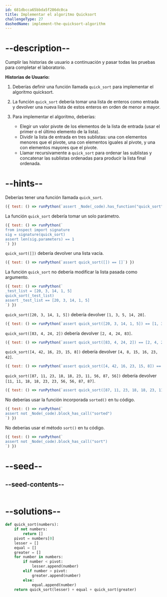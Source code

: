 ```yaml
---
id: 681dbcca65bbda5f286dc0ca
title: Implementar el algoritmo Quicksort
challengeType: 27
dashedName: implement-the-quicksort-algorithm
---
```


# --description--

Cumplir las historias de usuario a continuación y pasar todas las pruebas para completar el laboratorio.

**Historias de Usuario:**

1. Deberías definir una función llamada `quick_sort` para implementar el algoritmo quicksort.

1. La función `quick_sort` debería tomar una lista de enteros como entrada y devolver una nueva lista de estos enteros en orden de menor a mayor.

1. Para implementar el algoritmo, deberías:
   - Elegir un valor pivote de los elementos de la lista de entrada (usar el primer o el último elemento de la lista).
   - Dividir la lista de entrada en tres sublistas: una con elementos menores que el pivote, una con elementos iguales al pivote, y una con elementos mayores que el pivote.
   - Llamar recursivamente a `quick_sort` para ordenar las sublistas y concatenar las sublistas ordenadas para producir la lista final ordenada.

# --hints--

Deberías tener una función llamada `quick_sort`.

```js
({ test: () => runPython(`assert _Node(_code).has_function("quick_sort")`) })
```

La función `quick_sort` debería tomar un solo parámetro.

```js
({ test: () => runPython(`
from inspect import signature
sig = signature(quick_sort)
assert len(sig.parameters) == 1
`) })
```

`quick_sort([])` debería devolver una lista vacía.

```js
({ test: () => runPython(`assert quick_sort([]) == []`) })
```

La función `quick_sort` no debería modificar la lista pasada como argumento.

```js
({ test: () => runPython(`
_test_list = [20, 3, 14, 1, 5]
quick_sort(_test_list)
assert _test_list == [20, 3, 14, 1, 5]
`) })
```

`quick_sort([20, 3, 14, 1, 5])` debería devolver `[1, 3, 5, 14, 20]`.

```js
({ test: () => runPython(`assert quick_sort([20, 3, 14, 1, 5]) == [1, 3, 5, 14, 20]`) })
```

`quick_sort([83, 4, 24, 2])` debería devolver `[2, 4, 24, 83]`.

```js
({ test: () => runPython(`assert quick_sort([83, 4, 24, 2]) == [2, 4, 24, 83]`) })
```

`quick_sort([4, 42, 16, 23, 15, 8])` debería devolver `[4, 8, 15, 16, 23, 42]`.

```js
({ test: () => runPython(`assert quick_sort([4, 42, 16, 23, 15, 8]) == [4, 8, 15, 16, 23, 42]`) })
```

`quick_sort([87, 11, 23, 18, 18, 23, 11, 56, 87, 56])` debería devolver `[11, 11, 18, 18, 23, 23, 56, 56, 87, 87]`.

```js
({ test: () => runPython(`assert quick_sort([87, 11, 23, 18, 18, 23, 11, 56, 87, 56]) == [11, 11, 18, 18, 23, 23, 56, 56, 87, 87]`) })
```

No deberías usar la función incorporada `sorted()` en tu código.

```js
({ test: () => runPython(`
assert not _Node(_code).block_has_call("sorted")
`) })
```

No deberías usar el método `sort()` en tu código.

```js
({ test: () => runPython(`
assert not _Node(_code).block_has_call("sort")
`) })
```

# --seed--

## --seed-contents--

```py

```

# --solutions--

```py
def quick_sort(numbers):
    if not numbers:
        return []
    pivot = numbers[0]
    lesser = []
    equal = []
    greater = []
    for number in numbers:
        if number < pivot:
            lesser.append(number)
        elif number > pivot:
            greater.append(number)
        else:
            equal.append(number)
    return quick_sort(lesser) + equal + quick_sort(greater)
```
